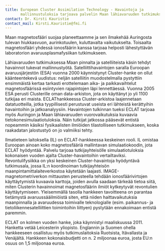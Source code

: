 ```yaml
---
title: European Cluster Assimilation Technology - Havaintoja ja
       mallinnustuloksia tarjoava palvelin Maan lähiavaruuden tutkimukseen
contact: Dr. Kirsti Kauristie
contact_mail: Kirsti.Kauristie@fmi.fi
---
```


Maan magnetosfääri suojaa planeettaamme ja sen ilmakehää Auringosta
tulevan hiukkasvuon, aurinkotuulen, kuluttavalta vaikutukselta.
Toisaalta magnetosfääri yhdessä ionosfäärin kanssa tarjoaa helposti
lähestyttävän laboratorion avaruusplasmafysiikan tutkimukseen.

 Lähiavaruuden tutkimuksessa Maan pinnalta ja satelliiteista käsin
tehdyt havainnot tukevat mallinnustyötä. Satelliittihavaintojen saralla
Euroopan avaruusjärjestön (ESA) vuonna 2000 käynnistynyt Cluster-hanke
on ollut käänteentekevä uudistus: neljän satelliitin muodostelmalla
pystyttiin ensimmäistä kertaa tarkasti erottelemaan aika- ja
paikkavaihtelut magnetosfäärissä esiintyvien rajapintojen läpi
lennettäessä. Vuonna 2005 ESA perusti Clusterille oman data-arkiston,
jota on käyttänyt jo yli 1100 tutkijaa eri maista. ECLAThankkeessa
Cluster-arkistoa laajennetaan datatuotteilla, jotka tyypillisesti
perustuvat useista eri lähteistä kerättyihin havaintoihin ja
jatkoanalyysiin. Havaintojen tulkinnan tueksi ECLAT tarjoaa myös
Auringon ja Maan lähiavaruuden vuorovaikutuksia kuvaavia
tietokonesimulaatiotuloksia. Näin tutkijat jatkossa pääsevät entistä
nopeammin käsiksi fysikaalisten ilmiöiden tilastolliseen tutkimukseen,
koska raakadatan jalostustyö on jo valmiiksi tehty.

 Ilmatieteen laitoksella (IL) on ECLAT-hankkeessa keskeinen rooli. IL
omistaa Euroopan ainoan koko magnetosfääriä mallintavan
simulaatiokoodin, jota ECLAT hyödyntää. Palvelu tarjoaa
tutkijayhteisölle simulaatiotuloksia kokonaisen vuoden ajalta
Cluster-havaintoihin vertailtaviksi. Revontulifysiikka on yksi keskeinen
Cluster-havaintoja hyödyntävä tutkimusala, jossa IL:n koordinoiman
tutkijayhteisön maanpintamittalaiteverkostoa käytetään laajasti.
IMAGE-magnetometriverkon mittausten perusteella tehdään
ionosfäärivirtojen käyttäytymistä kuvaavia karttoja, joiden avulla
saadaan tärkeää tietoa siitä, miten Clusterin havainnoimat
magnetosfäärin ilmiöt kytkeytyvät revontulien käyttäytymiseen.
Yleisemmällä tasolla hankkeen tavoitteena on parantaa tietämystä
avaruussääilmiöistä siten, että niiden haittavaikutuksia maanpinnalla ja
avaruudessa toimivalle teknologialle (esim. paikannus- ja
tietoliikennesatelliittien toimintoihin liittyen) pystytään ennakoimaan
entistä paremmin.

 ECLAT on kolmen vuoden hanke, joka käynnistyi maaliskuussa 2011.
Hanketta vetää Leicesterin yliopisto. Englannin ja Suomen ohella
hankkeeseen osallistuu myös tutkimuslaitoksia Ruotsista, Itävallasta ja
Venäjältä. Hankkeen kokonaisbudjetti on n. 2 miljoonaa euroa, josta EU:n
osuus on 1,5 miljoonaa euroa.
